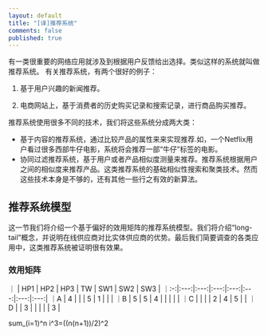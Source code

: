 ```yaml
---
layout: default
title: "[译]推荐系统"
comments: false
published: true
---
```


有一类很重要的网络应用就涉及到根据用户反馈给出选择。类似这样的系统就叫做推荐系统。
有关推荐系统，有两个很好的例子：

1. 基于用户兴趣的新闻推荐。

2. 电商网站上，基于消费者的历史购买记录和搜索记录，进行商品购买推荐。

推荐系统使用很多不同的技术，我们将这些系统分成两大类：

- 基于内容的推荐系统，通过比较产品的属性来来实现推荐.如，一个Netflix用户看过很多西部牛仔电影，系统将会推荐一部“牛仔”标签的电影。
- 协同过滤推荐系统，基于用户或者产品相似度测量来推荐。推荐系统根据用户之间的相似度来推荐产品。这类推荐系统的基础相似性搜索和聚类技术。然而这些技术本身是不够的，还有其他一些行之有效的新算法。


 
## 推荐系统模型

这一节我们将介绍一个基于偏好的效用矩阵的推荐系统模型。我们将介绍“long-tail”概念，并说明在线供应商对比实体供应商的优势。最后我们简要调查的各类应用中，这类推荐系统被证明很有效果。

### 效用矩阵

｜   | HP1 | HP2 | HP3 | TW | SW1 | SW2 | SW3 |
｜:-:|:---:|:---:|:---:|:---:|:---:|:---:|:---:|
｜A  |  4  |     |     |  5  | 1     |     |     |
｜B  |  5  | 5   |  4  |    |     |     |     |
｜C  |    |     |     |   2 | 4    | 5  |     |
｜D  |     |  3 |     |    |     |     |  3 |

<div class="ioArea" id="demoRendering">sum_(i=1)^n i^3=((n(n+1))/2)^2</div>